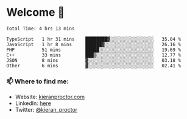 # Welcome 🦘

<!--START_SECTION:waka-->

```text
Total Time: 4 hrs 13 mins

TypeScript   1 hr 31 mins    ████████▓░░░░░░░░░░░░░░░░   35.04 %
JavaScript   1 hr 8 mins     ██████▓░░░░░░░░░░░░░░░░░░   26.16 %
PHP          51 mins         █████░░░░░░░░░░░░░░░░░░░░   19.69 %
C++          33 mins         ███▒░░░░░░░░░░░░░░░░░░░░░   12.77 %
JSON         8 mins          ▓░░░░░░░░░░░░░░░░░░░░░░░░   03.18 %
Other        6 mins          ▓░░░░░░░░░░░░░░░░░░░░░░░░   02.41 %
```

<!--END_SECTION:waka-->

### 📫 Where to find me:

-   Website: [kieranproctor.com](https://kieranproctor.com/)
-   LinkedIn: [here](https://www.linkedin.com/in/kieran-proctor-086b5a159/)
-   Twitter: [@kieran_proctor](https://twitter.com/kieran_proctor)
